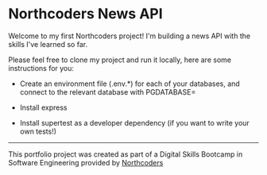 # Northcoders News API

Welcome to my first Northcoders project! I'm building a news API with the skills I've learned so far.

Please feel free to clone my project and run it locally, here are some instructions for you:

- Create an environment file (.env.\*) for each of your databases, and connect to the relevant database with PGDATABASE=

- Install express

- Install supertest as a developer dependency (if you want to write your own tests!)

---

This portfolio project was created as part of a Digital Skills Bootcamp in Software Engineering provided by [Northcoders](https://northcoders.com/)

